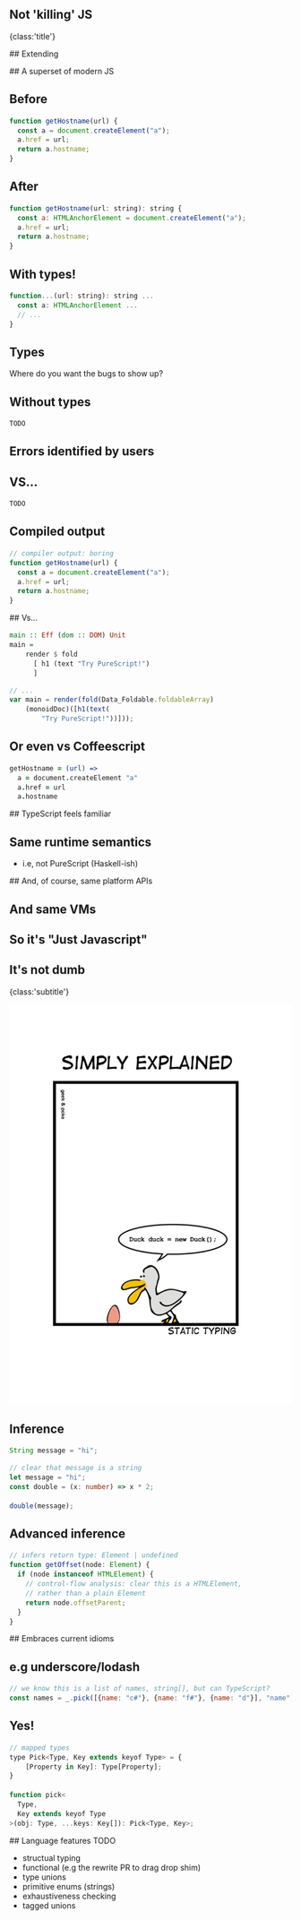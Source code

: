 ## Not 'killing' JS
{class:'title'}

## Extending

## A superset of modern JS

## Before

```javascript
function getHostname(url) {
  const a = document.createElement("a");
  a.href = url;
  return a.hostname;
}
```

## After

```javascript
function getHostname(url: string): string {
  const a: HTMLAnchorElement = document.createElement("a");
  a.href = url;
  return a.hostname;
}
```

## With types!

```javascript
function...(url: string): string ...
  const a: HTMLAnchorElement ...
  // ...
}
```

## Types

Where do you want the bugs to show up?

## Without types

```javascript
TODO
```

## Errors identified by users 

## VS...

```javascript
TODO
```

## Compiled output

```javascript
// compiler output: boring
function getHostname(url) {
  const a = document.createElement("a");
  a.href = url;
  return a.hostname;
}
```

## Vs...

```haskell
main :: Eff (dom :: DOM) Unit
main =
    render $ fold
      [ h1 (text "Try PureScript!")
      ]
```

```javascript
// ...
var main = render(fold(Data_Foldable.foldableArray)
    (monoidDoc)([h1(text(
        "Try PureScript!"))]));
```

## Or even vs Coffeescript

```coffeescript
getHostname = (url) =>
  a = document.createElement "a"
  a.href = url
  a.hostname
```

## TypeScript feels familiar

## Same runtime semantics

- i.e, not PureScript (Haskell-ish)

## And, of course, same platform APIs

## And same VMs

## So it's "Just Javascript"

## It's not dumb
{class:'subtitle'}

![dumb](src/img/static-types.jpg)

## Inference

```java
String message = "hi";
```

```typescript
// clear that message is a string
let message = "hi";
const double = (x: number) => x * 2;

double(message);
```

## Advanced inference

```typescript
// infers return type: Element | undefined
function getOffset(node: Element) {
  if (node instanceof HTMLElement) {
    // control-flow analysis: clear this is a HTMLElement,
    // rather than a plain Element
    return node.offsetParent;
  }
} 
```

## Embraces current idioms

## e.g underscore/lodash

```javascript
// we know this is a list of names, string[], but can TypeScript?
const names = _.pick([{name: "c#"}, {name: "f#"}, {name: "d"}], "name");
```

## Yes!

```javascript
// mapped types
type Pick<Type, Key extends keyof Type> = {
    [Property in Key]: Type[Property];
}

function pick<
  Type, 
  Key extends keyof Type
>(obj: Type, ...keys: Key[]): Pick<Type, Key>;
```


## Language features TODO

- structual typing
- functional (e.g the rewrite PR to drag drop shim)
- type unions
- primitive enums (strings)
- exhaustiveness checking
- tagged unions

